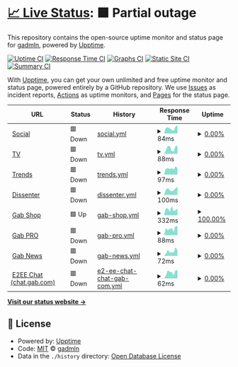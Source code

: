 # [📈 Live Status](https://gabstatus.com): <!--live status--> **🟧 Partial outage**

This repository contains the open-source uptime monitor and status page for [gadmln](https://gabstatus.com), powered by [Upptime](https://github.com/upptime/upptime).

[![Uptime CI](https://github.com/koj-co/upptime/workflows/Uptime%20CI/badge.svg)](https://github.com/koj-co/upptime/actions?query=workflow%3A%22Uptime+CI%22)
[![Response Time CI](https://github.com/koj-co/upptime/workflows/Response%20Time%20CI/badge.svg)](https://github.com/koj-co/upptime/actions?query=workflow%3A%22Response+Time+CI%22)
[![Graphs CI](https://github.com/koj-co/upptime/workflows/Graphs%20CI/badge.svg)](https://github.com/koj-co/upptime/actions?query=workflow%3A%22Graphs+CI%22)
[![Static Site CI](https://github.com/koj-co/upptime/workflows/Static%20Site%20CI/badge.svg)](https://github.com/koj-co/upptime/actions?query=workflow%3A%22Static+Site+CI%22)
[![Summary CI](https://github.com/koj-co/upptime/workflows/Summary%20CI/badge.svg)](https://github.com/koj-co/upptime/actions?query=workflow%3A%22Summary+CI%22)

With [Upptime](https://upptime.js.org), you can get your own unlimited and free uptime monitor and status page, powered entirely by a GitHub repository. We use [Issues](https://github.com/gadmln/gabstatus/issues) as incident reports, [Actions](https://github.com/gadmln/gabstatus/actions) as uptime monitors, and [Pages](https://gabstatus.com) for the status page.

<!--start: status pages-->
<!-- This summary is generated by Upptime (https://github.com/upptime/upptime) -->
<!-- Do not edit this manually, your changes will be overwritten -->
<!-- prettier-ignore -->
| URL | Status | History | Response Time | Uptime |
| --- | ------ | ------- | ------------- | ------ |
| <img alt="" src="https://icons.duckduckgo.com/ip3/gab.com.ico" height="13"> [Social](https://gab.com) | 🟥 Down | [social.yml](https://github.com/gadmln/gabstatus/commits/HEAD/history/social.yml) | <details><summary><img alt="Response time graph" src="./graphs/social/response-time-week.png" height="20"> 84ms</summary><br><a href="https://gabstatus.com/history/social"><img alt="Response time 321" src="https://img.shields.io/endpoint?url=https%3A%2F%2Fraw.githubusercontent.com%2Fgadmln%2Fgabstatus%2FHEAD%2Fapi%2Fsocial%2Fresponse-time.json"></a><br><a href="https://gabstatus.com/history/social"><img alt="24-hour response time 125" src="https://img.shields.io/endpoint?url=https%3A%2F%2Fraw.githubusercontent.com%2Fgadmln%2Fgabstatus%2FHEAD%2Fapi%2Fsocial%2Fresponse-time-day.json"></a><br><a href="https://gabstatus.com/history/social"><img alt="7-day response time 84" src="https://img.shields.io/endpoint?url=https%3A%2F%2Fraw.githubusercontent.com%2Fgadmln%2Fgabstatus%2FHEAD%2Fapi%2Fsocial%2Fresponse-time-week.json"></a><br><a href="https://gabstatus.com/history/social"><img alt="30-day response time 95" src="https://img.shields.io/endpoint?url=https%3A%2F%2Fraw.githubusercontent.com%2Fgadmln%2Fgabstatus%2FHEAD%2Fapi%2Fsocial%2Fresponse-time-month.json"></a><br><a href="https://gabstatus.com/history/social"><img alt="1-year response time 221" src="https://img.shields.io/endpoint?url=https%3A%2F%2Fraw.githubusercontent.com%2Fgadmln%2Fgabstatus%2FHEAD%2Fapi%2Fsocial%2Fresponse-time-year.json"></a></details> | <details><summary><a href="https://gabstatus.com/history/social">0.00%</a></summary><a href="https://gabstatus.com/history/social"><img alt="All-time uptime 86.92%" src="https://img.shields.io/endpoint?url=https%3A%2F%2Fraw.githubusercontent.com%2Fgadmln%2Fgabstatus%2FHEAD%2Fapi%2Fsocial%2Fuptime.json"></a><br><a href="https://gabstatus.com/history/social"><img alt="24-hour uptime 0.00%" src="https://img.shields.io/endpoint?url=https%3A%2F%2Fraw.githubusercontent.com%2Fgadmln%2Fgabstatus%2FHEAD%2Fapi%2Fsocial%2Fuptime-day.json"></a><br><a href="https://gabstatus.com/history/social"><img alt="7-day uptime 0.00%" src="https://img.shields.io/endpoint?url=https%3A%2F%2Fraw.githubusercontent.com%2Fgadmln%2Fgabstatus%2FHEAD%2Fapi%2Fsocial%2Fuptime-week.json"></a><br><a href="https://gabstatus.com/history/social"><img alt="30-day uptime 0.00%" src="https://img.shields.io/endpoint?url=https%3A%2F%2Fraw.githubusercontent.com%2Fgadmln%2Fgabstatus%2FHEAD%2Fapi%2Fsocial%2Fuptime-month.json"></a><br><a href="https://gabstatus.com/history/social"><img alt="1-year uptime 67.31%" src="https://img.shields.io/endpoint?url=https%3A%2F%2Fraw.githubusercontent.com%2Fgadmln%2Fgabstatus%2FHEAD%2Fapi%2Fsocial%2Fuptime-year.json"></a></details>
| <img alt="" src="https://icons.duckduckgo.com/ip3/tv.gab.com.ico" height="13"> [TV](https://tv.gab.com) | 🟥 Down | [tv.yml](https://github.com/gadmln/gabstatus/commits/HEAD/history/tv.yml) | <details><summary><img alt="Response time graph" src="./graphs/tv/response-time-week.png" height="20"> 88ms</summary><br><a href="https://gabstatus.com/history/tv"><img alt="Response time 487" src="https://img.shields.io/endpoint?url=https%3A%2F%2Fraw.githubusercontent.com%2Fgadmln%2Fgabstatus%2FHEAD%2Fapi%2Ftv%2Fresponse-time.json"></a><br><a href="https://gabstatus.com/history/tv"><img alt="24-hour response time 125" src="https://img.shields.io/endpoint?url=https%3A%2F%2Fraw.githubusercontent.com%2Fgadmln%2Fgabstatus%2FHEAD%2Fapi%2Ftv%2Fresponse-time-day.json"></a><br><a href="https://gabstatus.com/history/tv"><img alt="7-day response time 88" src="https://img.shields.io/endpoint?url=https%3A%2F%2Fraw.githubusercontent.com%2Fgadmln%2Fgabstatus%2FHEAD%2Fapi%2Ftv%2Fresponse-time-week.json"></a><br><a href="https://gabstatus.com/history/tv"><img alt="30-day response time 100" src="https://img.shields.io/endpoint?url=https%3A%2F%2Fraw.githubusercontent.com%2Fgadmln%2Fgabstatus%2FHEAD%2Fapi%2Ftv%2Fresponse-time-month.json"></a><br><a href="https://gabstatus.com/history/tv"><img alt="1-year response time 394" src="https://img.shields.io/endpoint?url=https%3A%2F%2Fraw.githubusercontent.com%2Fgadmln%2Fgabstatus%2FHEAD%2Fapi%2Ftv%2Fresponse-time-year.json"></a></details> | <details><summary><a href="https://gabstatus.com/history/tv">0.00%</a></summary><a href="https://gabstatus.com/history/tv"><img alt="All-time uptime 87.84%" src="https://img.shields.io/endpoint?url=https%3A%2F%2Fraw.githubusercontent.com%2Fgadmln%2Fgabstatus%2FHEAD%2Fapi%2Ftv%2Fuptime.json"></a><br><a href="https://gabstatus.com/history/tv"><img alt="24-hour uptime 0.00%" src="https://img.shields.io/endpoint?url=https%3A%2F%2Fraw.githubusercontent.com%2Fgadmln%2Fgabstatus%2FHEAD%2Fapi%2Ftv%2Fuptime-day.json"></a><br><a href="https://gabstatus.com/history/tv"><img alt="7-day uptime 0.00%" src="https://img.shields.io/endpoint?url=https%3A%2F%2Fraw.githubusercontent.com%2Fgadmln%2Fgabstatus%2FHEAD%2Fapi%2Ftv%2Fuptime-week.json"></a><br><a href="https://gabstatus.com/history/tv"><img alt="30-day uptime 0.00%" src="https://img.shields.io/endpoint?url=https%3A%2F%2Fraw.githubusercontent.com%2Fgadmln%2Fgabstatus%2FHEAD%2Fapi%2Ftv%2Fuptime-month.json"></a><br><a href="https://gabstatus.com/history/tv"><img alt="1-year uptime 67.34%" src="https://img.shields.io/endpoint?url=https%3A%2F%2Fraw.githubusercontent.com%2Fgadmln%2Fgabstatus%2FHEAD%2Fapi%2Ftv%2Fuptime-year.json"></a></details>
| <img alt="" src="https://icons.duckduckgo.com/ip3/trends.gab.com.ico" height="13"> [Trends](https://trends.gab.com) | 🟥 Down | [trends.yml](https://github.com/gadmln/gabstatus/commits/HEAD/history/trends.yml) | <details><summary><img alt="Response time graph" src="./graphs/trends/response-time-week.png" height="20"> 97ms</summary><br><a href="https://gabstatus.com/history/trends"><img alt="Response time 275" src="https://img.shields.io/endpoint?url=https%3A%2F%2Fraw.githubusercontent.com%2Fgadmln%2Fgabstatus%2FHEAD%2Fapi%2Ftrends%2Fresponse-time.json"></a><br><a href="https://gabstatus.com/history/trends"><img alt="24-hour response time 98" src="https://img.shields.io/endpoint?url=https%3A%2F%2Fraw.githubusercontent.com%2Fgadmln%2Fgabstatus%2FHEAD%2Fapi%2Ftrends%2Fresponse-time-day.json"></a><br><a href="https://gabstatus.com/history/trends"><img alt="7-day response time 97" src="https://img.shields.io/endpoint?url=https%3A%2F%2Fraw.githubusercontent.com%2Fgadmln%2Fgabstatus%2FHEAD%2Fapi%2Ftrends%2Fresponse-time-week.json"></a><br><a href="https://gabstatus.com/history/trends"><img alt="30-day response time 98" src="https://img.shields.io/endpoint?url=https%3A%2F%2Fraw.githubusercontent.com%2Fgadmln%2Fgabstatus%2FHEAD%2Fapi%2Ftrends%2Fresponse-time-month.json"></a><br><a href="https://gabstatus.com/history/trends"><img alt="1-year response time 263" src="https://img.shields.io/endpoint?url=https%3A%2F%2Fraw.githubusercontent.com%2Fgadmln%2Fgabstatus%2FHEAD%2Fapi%2Ftrends%2Fresponse-time-year.json"></a></details> | <details><summary><a href="https://gabstatus.com/history/trends">0.00%</a></summary><a href="https://gabstatus.com/history/trends"><img alt="All-time uptime 87.50%" src="https://img.shields.io/endpoint?url=https%3A%2F%2Fraw.githubusercontent.com%2Fgadmln%2Fgabstatus%2FHEAD%2Fapi%2Ftrends%2Fuptime.json"></a><br><a href="https://gabstatus.com/history/trends"><img alt="24-hour uptime 0.00%" src="https://img.shields.io/endpoint?url=https%3A%2F%2Fraw.githubusercontent.com%2Fgadmln%2Fgabstatus%2FHEAD%2Fapi%2Ftrends%2Fuptime-day.json"></a><br><a href="https://gabstatus.com/history/trends"><img alt="7-day uptime 0.00%" src="https://img.shields.io/endpoint?url=https%3A%2F%2Fraw.githubusercontent.com%2Fgadmln%2Fgabstatus%2FHEAD%2Fapi%2Ftrends%2Fuptime-week.json"></a><br><a href="https://gabstatus.com/history/trends"><img alt="30-day uptime 0.00%" src="https://img.shields.io/endpoint?url=https%3A%2F%2Fraw.githubusercontent.com%2Fgadmln%2Fgabstatus%2FHEAD%2Fapi%2Ftrends%2Fuptime-month.json"></a><br><a href="https://gabstatus.com/history/trends"><img alt="1-year uptime 66.74%" src="https://img.shields.io/endpoint?url=https%3A%2F%2Fraw.githubusercontent.com%2Fgadmln%2Fgabstatus%2FHEAD%2Fapi%2Ftrends%2Fuptime-year.json"></a></details>
| <img alt="" src="https://icons.duckduckgo.com/ip3/dissenter.com.ico" height="13"> [Dissenter](https://dissenter.com) | 🟥 Down | [dissenter.yml](https://github.com/gadmln/gabstatus/commits/HEAD/history/dissenter.yml) | <details><summary><img alt="Response time graph" src="./graphs/dissenter/response-time-week.png" height="20"> 100ms</summary><br><a href="https://gabstatus.com/history/dissenter"><img alt="Response time 214" src="https://img.shields.io/endpoint?url=https%3A%2F%2Fraw.githubusercontent.com%2Fgadmln%2Fgabstatus%2FHEAD%2Fapi%2Fdissenter%2Fresponse-time.json"></a><br><a href="https://gabstatus.com/history/dissenter"><img alt="24-hour response time 147" src="https://img.shields.io/endpoint?url=https%3A%2F%2Fraw.githubusercontent.com%2Fgadmln%2Fgabstatus%2FHEAD%2Fapi%2Fdissenter%2Fresponse-time-day.json"></a><br><a href="https://gabstatus.com/history/dissenter"><img alt="7-day response time 100" src="https://img.shields.io/endpoint?url=https%3A%2F%2Fraw.githubusercontent.com%2Fgadmln%2Fgabstatus%2FHEAD%2Fapi%2Fdissenter%2Fresponse-time-week.json"></a><br><a href="https://gabstatus.com/history/dissenter"><img alt="30-day response time 104" src="https://img.shields.io/endpoint?url=https%3A%2F%2Fraw.githubusercontent.com%2Fgadmln%2Fgabstatus%2FHEAD%2Fapi%2Fdissenter%2Fresponse-time-month.json"></a><br><a href="https://gabstatus.com/history/dissenter"><img alt="1-year response time 206" src="https://img.shields.io/endpoint?url=https%3A%2F%2Fraw.githubusercontent.com%2Fgadmln%2Fgabstatus%2FHEAD%2Fapi%2Fdissenter%2Fresponse-time-year.json"></a></details> | <details><summary><a href="https://gabstatus.com/history/dissenter">0.00%</a></summary><a href="https://gabstatus.com/history/dissenter"><img alt="All-time uptime 87.57%" src="https://img.shields.io/endpoint?url=https%3A%2F%2Fraw.githubusercontent.com%2Fgadmln%2Fgabstatus%2FHEAD%2Fapi%2Fdissenter%2Fuptime.json"></a><br><a href="https://gabstatus.com/history/dissenter"><img alt="24-hour uptime 0.00%" src="https://img.shields.io/endpoint?url=https%3A%2F%2Fraw.githubusercontent.com%2Fgadmln%2Fgabstatus%2FHEAD%2Fapi%2Fdissenter%2Fuptime-day.json"></a><br><a href="https://gabstatus.com/history/dissenter"><img alt="7-day uptime 0.00%" src="https://img.shields.io/endpoint?url=https%3A%2F%2Fraw.githubusercontent.com%2Fgadmln%2Fgabstatus%2FHEAD%2Fapi%2Fdissenter%2Fuptime-week.json"></a><br><a href="https://gabstatus.com/history/dissenter"><img alt="30-day uptime 0.00%" src="https://img.shields.io/endpoint?url=https%3A%2F%2Fraw.githubusercontent.com%2Fgadmln%2Fgabstatus%2FHEAD%2Fapi%2Fdissenter%2Fuptime-month.json"></a><br><a href="https://gabstatus.com/history/dissenter"><img alt="1-year uptime 66.75%" src="https://img.shields.io/endpoint?url=https%3A%2F%2Fraw.githubusercontent.com%2Fgadmln%2Fgabstatus%2FHEAD%2Fapi%2Fdissenter%2Fuptime-year.json"></a></details>
| <img alt="" src="https://icons.duckduckgo.com/ip3/shop.dissenter.com.ico" height="13"> [Gab Shop](https://shop.dissenter.com) | 🟩 Up | [gab-shop.yml](https://github.com/gadmln/gabstatus/commits/HEAD/history/gab-shop.yml) | <details><summary><img alt="Response time graph" src="./graphs/gab-shop/response-time-week.png" height="20"> 332ms</summary><br><a href="https://gabstatus.com/history/gab-shop"><img alt="Response time 423" src="https://img.shields.io/endpoint?url=https%3A%2F%2Fraw.githubusercontent.com%2Fgadmln%2Fgabstatus%2FHEAD%2Fapi%2Fgab-shop%2Fresponse-time.json"></a><br><a href="https://gabstatus.com/history/gab-shop"><img alt="24-hour response time 369" src="https://img.shields.io/endpoint?url=https%3A%2F%2Fraw.githubusercontent.com%2Fgadmln%2Fgabstatus%2FHEAD%2Fapi%2Fgab-shop%2Fresponse-time-day.json"></a><br><a href="https://gabstatus.com/history/gab-shop"><img alt="7-day response time 332" src="https://img.shields.io/endpoint?url=https%3A%2F%2Fraw.githubusercontent.com%2Fgadmln%2Fgabstatus%2FHEAD%2Fapi%2Fgab-shop%2Fresponse-time-week.json"></a><br><a href="https://gabstatus.com/history/gab-shop"><img alt="30-day response time 354" src="https://img.shields.io/endpoint?url=https%3A%2F%2Fraw.githubusercontent.com%2Fgadmln%2Fgabstatus%2FHEAD%2Fapi%2Fgab-shop%2Fresponse-time-month.json"></a><br><a href="https://gabstatus.com/history/gab-shop"><img alt="1-year response time 367" src="https://img.shields.io/endpoint?url=https%3A%2F%2Fraw.githubusercontent.com%2Fgadmln%2Fgabstatus%2FHEAD%2Fapi%2Fgab-shop%2Fresponse-time-year.json"></a></details> | <details><summary><a href="https://gabstatus.com/history/gab-shop">100.00%</a></summary><a href="https://gabstatus.com/history/gab-shop"><img alt="All-time uptime 99.83%" src="https://img.shields.io/endpoint?url=https%3A%2F%2Fraw.githubusercontent.com%2Fgadmln%2Fgabstatus%2FHEAD%2Fapi%2Fgab-shop%2Fuptime.json"></a><br><a href="https://gabstatus.com/history/gab-shop"><img alt="24-hour uptime 100.00%" src="https://img.shields.io/endpoint?url=https%3A%2F%2Fraw.githubusercontent.com%2Fgadmln%2Fgabstatus%2FHEAD%2Fapi%2Fgab-shop%2Fuptime-day.json"></a><br><a href="https://gabstatus.com/history/gab-shop"><img alt="7-day uptime 100.00%" src="https://img.shields.io/endpoint?url=https%3A%2F%2Fraw.githubusercontent.com%2Fgadmln%2Fgabstatus%2FHEAD%2Fapi%2Fgab-shop%2Fuptime-week.json"></a><br><a href="https://gabstatus.com/history/gab-shop"><img alt="30-day uptime 100.00%" src="https://img.shields.io/endpoint?url=https%3A%2F%2Fraw.githubusercontent.com%2Fgadmln%2Fgabstatus%2FHEAD%2Fapi%2Fgab-shop%2Fuptime-month.json"></a><br><a href="https://gabstatus.com/history/gab-shop"><img alt="1-year uptime 99.97%" src="https://img.shields.io/endpoint?url=https%3A%2F%2Fraw.githubusercontent.com%2Fgadmln%2Fgabstatus%2FHEAD%2Fapi%2Fgab-shop%2Fuptime-year.json"></a></details>
| <img alt="" src="https://icons.duckduckgo.com/ip3/pro.gab.com.ico" height="13"> [Gab PRO](https://pro.gab.com) | 🟥 Down | [gab-pro.yml](https://github.com/gadmln/gabstatus/commits/HEAD/history/gab-pro.yml) | <details><summary><img alt="Response time graph" src="./graphs/gab-pro/response-time-week.png" height="20"> 88ms</summary><br><a href="https://gabstatus.com/history/gab-pro"><img alt="Response time 236" src="https://img.shields.io/endpoint?url=https%3A%2F%2Fraw.githubusercontent.com%2Fgadmln%2Fgabstatus%2FHEAD%2Fapi%2Fgab-pro%2Fresponse-time.json"></a><br><a href="https://gabstatus.com/history/gab-pro"><img alt="24-hour response time 120" src="https://img.shields.io/endpoint?url=https%3A%2F%2Fraw.githubusercontent.com%2Fgadmln%2Fgabstatus%2FHEAD%2Fapi%2Fgab-pro%2Fresponse-time-day.json"></a><br><a href="https://gabstatus.com/history/gab-pro"><img alt="7-day response time 88" src="https://img.shields.io/endpoint?url=https%3A%2F%2Fraw.githubusercontent.com%2Fgadmln%2Fgabstatus%2FHEAD%2Fapi%2Fgab-pro%2Fresponse-time-week.json"></a><br><a href="https://gabstatus.com/history/gab-pro"><img alt="30-day response time 84" src="https://img.shields.io/endpoint?url=https%3A%2F%2Fraw.githubusercontent.com%2Fgadmln%2Fgabstatus%2FHEAD%2Fapi%2Fgab-pro%2Fresponse-time-month.json"></a><br><a href="https://gabstatus.com/history/gab-pro"><img alt="1-year response time 226" src="https://img.shields.io/endpoint?url=https%3A%2F%2Fraw.githubusercontent.com%2Fgadmln%2Fgabstatus%2FHEAD%2Fapi%2Fgab-pro%2Fresponse-time-year.json"></a></details> | <details><summary><a href="https://gabstatus.com/history/gab-pro">0.00%</a></summary><a href="https://gabstatus.com/history/gab-pro"><img alt="All-time uptime 87.65%" src="https://img.shields.io/endpoint?url=https%3A%2F%2Fraw.githubusercontent.com%2Fgadmln%2Fgabstatus%2FHEAD%2Fapi%2Fgab-pro%2Fuptime.json"></a><br><a href="https://gabstatus.com/history/gab-pro"><img alt="24-hour uptime 0.00%" src="https://img.shields.io/endpoint?url=https%3A%2F%2Fraw.githubusercontent.com%2Fgadmln%2Fgabstatus%2FHEAD%2Fapi%2Fgab-pro%2Fuptime-day.json"></a><br><a href="https://gabstatus.com/history/gab-pro"><img alt="7-day uptime 0.00%" src="https://img.shields.io/endpoint?url=https%3A%2F%2Fraw.githubusercontent.com%2Fgadmln%2Fgabstatus%2FHEAD%2Fapi%2Fgab-pro%2Fuptime-week.json"></a><br><a href="https://gabstatus.com/history/gab-pro"><img alt="30-day uptime 0.00%" src="https://img.shields.io/endpoint?url=https%3A%2F%2Fraw.githubusercontent.com%2Fgadmln%2Fgabstatus%2FHEAD%2Fapi%2Fgab-pro%2Fuptime-month.json"></a><br><a href="https://gabstatus.com/history/gab-pro"><img alt="1-year uptime 67.34%" src="https://img.shields.io/endpoint?url=https%3A%2F%2Fraw.githubusercontent.com%2Fgadmln%2Fgabstatus%2FHEAD%2Fapi%2Fgab-pro%2Fuptime-year.json"></a></details>
| <img alt="" src="https://icons.duckduckgo.com/ip3/news.gab.com.ico" height="13"> [Gab News](https://news.gab.com) | 🟥 Down | [gab-news.yml](https://github.com/gadmln/gabstatus/commits/HEAD/history/gab-news.yml) | <details><summary><img alt="Response time graph" src="./graphs/gab-news/response-time-week.png" height="20"> 72ms</summary><br><a href="https://gabstatus.com/history/gab-news"><img alt="Response time 307" src="https://img.shields.io/endpoint?url=https%3A%2F%2Fraw.githubusercontent.com%2Fgadmln%2Fgabstatus%2FHEAD%2Fapi%2Fgab-news%2Fresponse-time.json"></a><br><a href="https://gabstatus.com/history/gab-news"><img alt="24-hour response time 84" src="https://img.shields.io/endpoint?url=https%3A%2F%2Fraw.githubusercontent.com%2Fgadmln%2Fgabstatus%2FHEAD%2Fapi%2Fgab-news%2Fresponse-time-day.json"></a><br><a href="https://gabstatus.com/history/gab-news"><img alt="7-day response time 72" src="https://img.shields.io/endpoint?url=https%3A%2F%2Fraw.githubusercontent.com%2Fgadmln%2Fgabstatus%2FHEAD%2Fapi%2Fgab-news%2Fresponse-time-week.json"></a><br><a href="https://gabstatus.com/history/gab-news"><img alt="30-day response time 77" src="https://img.shields.io/endpoint?url=https%3A%2F%2Fraw.githubusercontent.com%2Fgadmln%2Fgabstatus%2FHEAD%2Fapi%2Fgab-news%2Fresponse-time-month.json"></a><br><a href="https://gabstatus.com/history/gab-news"><img alt="1-year response time 299" src="https://img.shields.io/endpoint?url=https%3A%2F%2Fraw.githubusercontent.com%2Fgadmln%2Fgabstatus%2FHEAD%2Fapi%2Fgab-news%2Fresponse-time-year.json"></a></details> | <details><summary><a href="https://gabstatus.com/history/gab-news">0.00%</a></summary><a href="https://gabstatus.com/history/gab-news"><img alt="All-time uptime 87.20%" src="https://img.shields.io/endpoint?url=https%3A%2F%2Fraw.githubusercontent.com%2Fgadmln%2Fgabstatus%2FHEAD%2Fapi%2Fgab-news%2Fuptime.json"></a><br><a href="https://gabstatus.com/history/gab-news"><img alt="24-hour uptime 0.00%" src="https://img.shields.io/endpoint?url=https%3A%2F%2Fraw.githubusercontent.com%2Fgadmln%2Fgabstatus%2FHEAD%2Fapi%2Fgab-news%2Fuptime-day.json"></a><br><a href="https://gabstatus.com/history/gab-news"><img alt="7-day uptime 0.00%" src="https://img.shields.io/endpoint?url=https%3A%2F%2Fraw.githubusercontent.com%2Fgadmln%2Fgabstatus%2FHEAD%2Fapi%2Fgab-news%2Fuptime-week.json"></a><br><a href="https://gabstatus.com/history/gab-news"><img alt="30-day uptime 0.00%" src="https://img.shields.io/endpoint?url=https%3A%2F%2Fraw.githubusercontent.com%2Fgadmln%2Fgabstatus%2FHEAD%2Fapi%2Fgab-news%2Fuptime-month.json"></a><br><a href="https://gabstatus.com/history/gab-news"><img alt="1-year uptime 67.33%" src="https://img.shields.io/endpoint?url=https%3A%2F%2Fraw.githubusercontent.com%2Fgadmln%2Fgabstatus%2FHEAD%2Fapi%2Fgab-news%2Fuptime-year.json"></a></details>
| <img alt="" src="https://icons.duckduckgo.com/ip3/chat.gab.com.ico" height="13"> [E2EE Chat (chat.gab.com)](https://chat.gab.com) | 🟥 Down | [e2-ee-chat-chat-gab-com.yml](https://github.com/gadmln/gabstatus/commits/HEAD/history/e2-ee-chat-chat-gab-com.yml) | <details><summary><img alt="Response time graph" src="./graphs/e2-ee-chat-chat-gab-com/response-time-week.png" height="20"> 62ms</summary><br><a href="https://gabstatus.com/history/e2-ee-chat-chat-gab-com"><img alt="Response time 295" src="https://img.shields.io/endpoint?url=https%3A%2F%2Fraw.githubusercontent.com%2Fgadmln%2Fgabstatus%2FHEAD%2Fapi%2Fe2-ee-chat-chat-gab-com%2Fresponse-time.json"></a><br><a href="https://gabstatus.com/history/e2-ee-chat-chat-gab-com"><img alt="24-hour response time 82" src="https://img.shields.io/endpoint?url=https%3A%2F%2Fraw.githubusercontent.com%2Fgadmln%2Fgabstatus%2FHEAD%2Fapi%2Fe2-ee-chat-chat-gab-com%2Fresponse-time-day.json"></a><br><a href="https://gabstatus.com/history/e2-ee-chat-chat-gab-com"><img alt="7-day response time 62" src="https://img.shields.io/endpoint?url=https%3A%2F%2Fraw.githubusercontent.com%2Fgadmln%2Fgabstatus%2FHEAD%2Fapi%2Fe2-ee-chat-chat-gab-com%2Fresponse-time-week.json"></a><br><a href="https://gabstatus.com/history/e2-ee-chat-chat-gab-com"><img alt="30-day response time 67" src="https://img.shields.io/endpoint?url=https%3A%2F%2Fraw.githubusercontent.com%2Fgadmln%2Fgabstatus%2FHEAD%2Fapi%2Fe2-ee-chat-chat-gab-com%2Fresponse-time-month.json"></a><br><a href="https://gabstatus.com/history/e2-ee-chat-chat-gab-com"><img alt="1-year response time 231" src="https://img.shields.io/endpoint?url=https%3A%2F%2Fraw.githubusercontent.com%2Fgadmln%2Fgabstatus%2FHEAD%2Fapi%2Fe2-ee-chat-chat-gab-com%2Fresponse-time-year.json"></a></details> | <details><summary><a href="https://gabstatus.com/history/e2-ee-chat-chat-gab-com">0.00%</a></summary><a href="https://gabstatus.com/history/e2-ee-chat-chat-gab-com"><img alt="All-time uptime 87.07%" src="https://img.shields.io/endpoint?url=https%3A%2F%2Fraw.githubusercontent.com%2Fgadmln%2Fgabstatus%2FHEAD%2Fapi%2Fe2-ee-chat-chat-gab-com%2Fuptime.json"></a><br><a href="https://gabstatus.com/history/e2-ee-chat-chat-gab-com"><img alt="24-hour uptime 0.00%" src="https://img.shields.io/endpoint?url=https%3A%2F%2Fraw.githubusercontent.com%2Fgadmln%2Fgabstatus%2FHEAD%2Fapi%2Fe2-ee-chat-chat-gab-com%2Fuptime-day.json"></a><br><a href="https://gabstatus.com/history/e2-ee-chat-chat-gab-com"><img alt="7-day uptime 0.00%" src="https://img.shields.io/endpoint?url=https%3A%2F%2Fraw.githubusercontent.com%2Fgadmln%2Fgabstatus%2FHEAD%2Fapi%2Fe2-ee-chat-chat-gab-com%2Fuptime-week.json"></a><br><a href="https://gabstatus.com/history/e2-ee-chat-chat-gab-com"><img alt="30-day uptime 0.00%" src="https://img.shields.io/endpoint?url=https%3A%2F%2Fraw.githubusercontent.com%2Fgadmln%2Fgabstatus%2FHEAD%2Fapi%2Fe2-ee-chat-chat-gab-com%2Fuptime-month.json"></a><br><a href="https://gabstatus.com/history/e2-ee-chat-chat-gab-com"><img alt="1-year uptime 67.32%" src="https://img.shields.io/endpoint?url=https%3A%2F%2Fraw.githubusercontent.com%2Fgadmln%2Fgabstatus%2FHEAD%2Fapi%2Fe2-ee-chat-chat-gab-com%2Fuptime-year.json"></a></details>

<!--end: status pages-->

[**Visit our status website →**](https://gabstatus.com)

## 📄 License

- Powered by: [Upptime](https://github.com/upptime/upptime)
- Code: [MIT](./LICENSE) © [gadmln](https://gabstatus.com)
- Data in the `./history` directory: [Open Database License](https://opendatacommons.org/licenses/odbl/1-0/)

